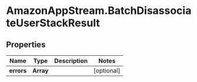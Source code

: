 # AmazonAppStream.BatchDisassociateUserStackResult

## Properties

Name | Type | Description | Notes
------------ | ------------- | ------------- | -------------
**errors** | **Array** |  | [optional] 


